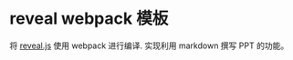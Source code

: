 # reveal webpack 模板
将 [reveal.js](https://www.npmjs.com/package/reveal.js) 使用 webpack 进行编译.
实现利用 markdown 撰写 PPT 的功能。


